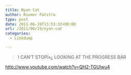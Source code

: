 ```yaml
---
title: Nyan Cat
author: Riemer Palstra
type: post
date: 2011-06-19T13:53:32+00:00
url: /2011/06/19/nyan-cat
categories:
  - Linkdump

---
```

> I CAN&#8217;T STOPï»¿ LOOKING AT THE PROGRESS BAR

<http://www.youtube.com/watch?v=QH2-TGUlwu4>